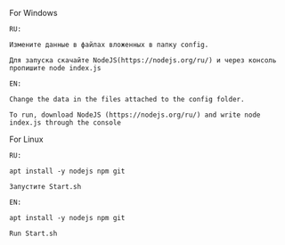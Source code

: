 For Windows

	RU:

	Измените данные в файлах вложенных в папку config.

	Для запуска скачайте NodeJS(https://nodejs.org/ru/) и через консоль пропишите node index.js

	EN:

	Change the data in the files attached to the config folder.

	To run, download NodeJS (https://nodejs.org/ru/) and write node index.js through the console

For Linux

	RU:

	apt install -y nodejs npm git

	Запустите Start.sh

	EN:

	apt install -y nodejs npm git

	Run Start.sh
